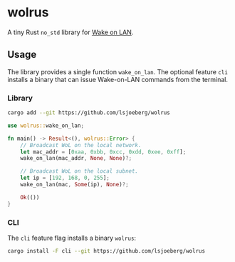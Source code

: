 # wolrus

A tiny Rust `no_std` library for [Wake on LAN].

## Usage

The library provides a single function `wake_on_lan`. The optional feature
`cli` installs a binary that can issue Wake-on-LAN commands from the terminal.

### Library

```sh
cargo add --git https://github.com/lsjoeberg/wolrus
```

```rust
use wolrus::wake_on_lan;

fn main() -> Result<(), wolrus::Error> {
    // Broadcast WoL on the local network.
    let mac_addr = [0xaa, 0xbb, 0xcc, 0xdd, 0xee, 0xff];
    wake_on_lan(mac_addr, None, None)?;

    // Broadcast WoL on the local subnet.
    let ip = [192, 168, 0, 255];
    wake_on_lan(mac, Some(ip), None)?;

    Ok(())
}
```

### CLI

The `cli` feature flag installs a binary `wolrus`:

```sh
cargo install -F cli --git https://github.com/lsjoeberg/wolrus
```

<!--References-->
[Wake on LAN]: http://en.wikipedia.org/wiki/Wake-on-LAN
